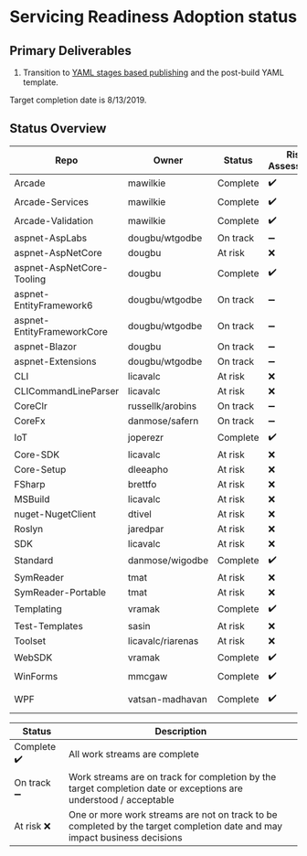 # Servicing Readiness Adoption status

## Primary Deliverables

1. Transition to [YAML stages based publishing](./CorePackages/YamlStagesPublishing.md) and the post-build YAML template.

Target completion date is 8/13/2019.

## Status Overview

| Repo                       | Owner            | Status   | Risk Assessment                                                                      | Notes|
| ---------------------------| ---------------- | -------- |--------------------------------------------------------------------------------------| -----|
| Arcade                     | mawilkie         | Complete | ✔️ | |
| Arcade-Services            | mawilkie         | Complete | ✔️ | |
| Arcade-Validation          | mawilkie         | Complete | ✔️ | |
| aspnet-AspLabs             | dougbu/wtgodbe    | On track | ➖ |  In PR: https://github.com/aspnet/AspLabs/pull/210 |
| aspnet-AspNetCore          | dougbu    | At risk | ❌ |  Expected completion 8/11 |
| aspnet-AspNetCore-Tooling  | dougbu    | Complete | ✔️ | |
| aspnet-EntityFramework6    | dougbu/wtgodbe    | On track | ➖ |  In PR: https://github.com/aspnet/EntityFramework6/pull/1128 |
| aspnet-EntityFrameworkCore | dougbu/wtgodbe    | On track | ➖ |  In PR: https://github.com/aspnet/EntityFrameworkCore/pull/17032 |
| aspnet-Blazor              | dougbu    | On track | ➖ |  Expected completion 8/11 |
| aspnet-Extensions          | dougbu/wtgodbe    | On track | ➖ |  In PR: https://github.com/aspnet/Extensions/pull/2161 |
| CLI                        | licavalc         | At risk | ❌ |  No plan available |
| CLICommandLineParser       | licavalc         | At risk | ❌ |  No plan available |
| CoreClr                    | russellk/arobins         | On track | ➖ | Expected completion: 8/9 |
| CoreFx                     | danmose/safern   | On track | ➖ | Expected completion: 8/9 |
| IoT                        | joperezr         | Complete | ✔️ | |
| Core-SDK                   | licavalc         | At risk | ❌ |  No plan available |
| Core-Setup                 | dleeapho         | At risk | ❌ |  No plan available |
| FSharp                     | brettfo          | At risk | ❌ |  No plan available |
| MSBuild                    | licavalc         | At risk | ❌ |  No plan available |
| nuget-NugetClient          | dtivel           | At risk | ❌ |  No plan available |
| Roslyn                     | jaredpar         | At risk | ❌ |  No plan available |
| SDK                        | licavalc         | At risk | ❌ |  No plan available |
| Standard                   | danmose/wigodbe  | Complete | ✔️ | |
| SymReader                  | tmat             | At risk | ❌ |  No plan available |
| SymReader-Portable         | tmat             | At risk | ❌ |  No plan available |
| Templating                 | vramak           | Complete | ✔️ | |
| Test-Templates             | sasin            | At risk | ❌ |  No plan available |
| Toolset                    | licavalc/riarenas| At risk  | ❌ | Blocked by https://github.com/dotnet/arcade/issues/3476. |
| WebSDK                     | vramak           | Complete | ✔️ | |
| WinForms                   | mmcgaw           | Complete | ✔️ | |
| WPF                        | vatsan-madhavan  | Complete | ✔️ | Some reliability problems being observed, for e.g., https://github.com/dotnet/arcade/issues/3609| 

| Status     | Description |
| ---------- | ----------- |
| Complete ✔️| All work streams are complete |
| On track ➖| Work streams are on track for completion by the target completion date or exceptions are understood / acceptable |
| At risk  ❌| One or more work streams are not on track to be completed by the target completion date and may impact business decisions |
